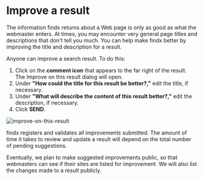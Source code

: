 # Improve a result

The information findx returns about a Web page is only as good as what the webmaster enters. At times, you may encounter very general page titles and descriptions that don't tell you much. You can help make findx better by improving the title and description for a result.


Anyone can improve a search result. To do this:


1. Click on the **comment icon** that appears to the far right of the result. The Improve on this result dialog will open.
2. Under **"How could the title for this result be better?,"** edit the title, if necessary.
3. Under **"What will describe the content of this result better?,"** edit the description, if necessary. 
4. Click **SEND**.

![improve-on-this-result](https://www.privacore.com/wp-content/uploads/2017/03/Improve-search-resutltitle-findx.png)

findx registers and validates all improvements submitted. The amount of time it takes to review and update a result will depend on the total number of pending suggestions.


Eventually, we plan to make suggested improvements public, so that webmasters can see if their sites are listed for improvement. We will also list the changes made to a result publicly.

